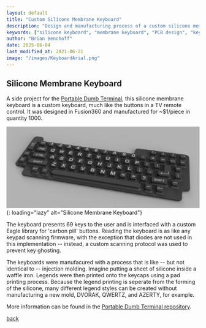 ```yaml
---
layout: default
title: "Custom Silicone Membrane Keyboard"
description: "Design and manufacturing process of a custom silicone membrane keyboard with 69 keys, including PCB design and printing process"
keywords: ["silicone keyboard", "membrane keyboard", "PCB design", "keyboard manufacturing", "pad printing", "keyboard scanning", "hardware design", "Eagle library"]
author: "Brian Benchoff"
date: 2025-06-04
last_modified_at: 2021-06-21
image: "/images/KeyboardArial.png"
---
```

## Silicone Membrane Keyboard


A side project for the [Portable Dumb Terminal](https://bbenchoff.github.io/pages/dumb.html), this silicone membrane keyboard is a custom keyboard, much like the buttons in a TV remote control. It was designed in Fusion360 and manufactured for ~$1/piece in quantity 1000.

![Silicone Membrane Keyboard](/images/KeyboardArial.png){: loading="lazy" alt="Silicone Membrane Keyboard"}

The keyboard presents 69 keys to the user and is interfaced with a custom Eagle library for 'carbon pill' buttons. Reading the keyboard is as like any keypad scanning firmware, with the exception that diodes are not used in this implementation -- instead, a custom scanning protocol was used to prevent key ghosting.

The keyboards were manufacured with a process that is like -- but not identical to -- injection molding. Imagine putting a sheet of silicone inside a waffle iron. Legends were then printed onto the keycaps using a pad printing process. Because the legend printing is seperate from the forming of the silicone, many different legend styles can be created without manufacturing a new mold, DVORAK, QWERTZ, and AZERTY, for example.

More information can be found in the [Portable Dumb Terminal repository](https://github.com/bbenchoff/Dumb-Badge).


[back](../)